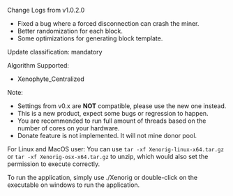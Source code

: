 Change Logs from v1.0.2.0

- Fixed a bug where a forced disconnection can crash the miner.
- Better randomization for each block.
- Some optimizations for generating block template.

Update classification: mandatory

Algorithm Supported:
- Xenophyte_Centralized

Note:
- Settings from v0.x are **NOT** compatible, please use the new one instead.
- This is a new product, expect some bugs or regression to happen.
- You are recommended to run full amount of threads based on the number of cores on your hardware.
- Donate feature is not implemented. It will not mine donor pool.

For Linux and MacOS user: You can use `tar -xf Xenorig-linux-x64.tar.gz` or `tar -xf Xenorig-osx-x64.tar.gz` to unzip, which would also set the permission to execute correctly.

To run the application, simply use ./Xenorig or double-click on the executable on windows to run the application.
